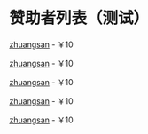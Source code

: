 # 赞助者列表（测试）

[zhuangsan](/) - <span style="">￥10</span>

[zhuangsan](/) - <span style="">￥10</span>

[zhuangsan](/) - <span style="">￥10</span>

[zhuangsan](/) - <span style="">￥10</span>

[zhuangsan](/) - <span style="">￥10</span>